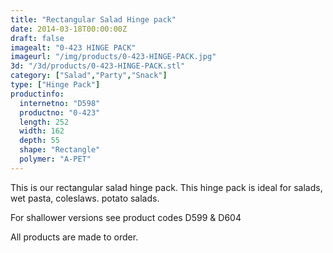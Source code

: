 ```yaml
---
title: "Rectangular Salad Hinge pack"
date: 2014-03-18T00:00:00Z
draft: false
imagealt: "0-423 HINGE PACK"
imageurl: "/img/products/0-423-HINGE-PACK.jpg"
3d: "/3d/products/0-423-HINGE-PACK.stl"
category: ["Salad","Party","Snack"]
type: ["Hinge Pack"]
productinfo:
  internetno: "D598"
  productno: "0-423"
  length: 252
  width: 162
  depth: 55
  shape: "Rectangle"
  polymer: "A-PET"
---
```

This is our rectangular salad hinge pack. This hinge pack is ideal for salads, wet pasta, coleslaws. potato salads.

For shallower versions see product codes D599 & D604

All products are made to order.